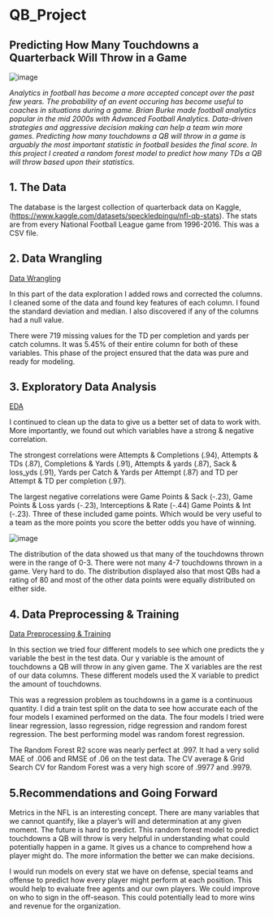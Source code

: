 # QB_Project
## Predicting How Many Touchdowns a Quarterback Will Throw in a Game
 
![image](https://user-images.githubusercontent.com/86930309/182204292-9bba47db-947a-47fd-acde-dfd9c76246f6.png)
 
   *Analytics in football has become a more accepted concept over the past few years. The probability of an event occuring has become useful to coaches in situations during a game. Brian Burke made football analytics popular in the mid 2000s with Advanced Football Analytics.  Data-driven strategies and aggressive decision making can help a team win more games. Predicting how many touchdowns a QB will throw in a game is arguably the most important statistic in football besides the final score. In this project I created a random forest model to predict how many TDs a QB will throw based upon their statistics.*
 
 
## 1. The Data
The database is the largest collection of quarterback data on Kaggle, (https://www.kaggle.com/datasets/speckledpingu/nfl-qb-stats). The stats are from every National Football League game from 1996-2016. This was a CSV file.
 
## 2. Data Wrangling
[Data Wrangling](https://github.com/GHASS19/QB_Project/blob/main/Notebooks/2.%20QB_Data_Wrangling.ipynb) 
 
In this part of the data exploration I added rows and corrected the columns. I cleaned some of the data and found key features of each column. I found the standard deviation and median. I also discovered if any of the columns had a null value. 
 
There were 719 missing values for the TD per completion and yards per catch columns. It was 5.45% of their entire column for both of these variables. This phase of the project ensured that the data was pure and ready for modeling.
 
## 3. Exploratory Data Analysis
[EDA](https://github.com/GHASS19/QB_Project/blob/main/Notebooks/3.%20QB_EDA.ipynb)
 
I continued to clean up the data to give us a better set of data to work with. More importantly, we found out which variables have a strong & negative correlation.
 
The strongest correlations were Attempts & Completions (.94), Attempts & TDs (.87), Completions & Yards (.91), Attempts & yards (.87), Sack & loss_yds (.91), Yards per Catch & Yards per Attempt (.87) and TD per Attempt & TD per completion (.97).
 
The largest negative correlations were Game Points & Sack (-.23), Game Points & Loss yards (-.23), Interceptions & Rate (-.44) Game Points & Int (-.23). Three of these included game points. Which would be very useful to a team as the more points you score the better odds you have of winning.
 
![image](https://user-images.githubusercontent.com/86930309/182245708-801824a2-5d4e-4c41-8fc5-3bd26f381edb.png)
 
The distribution of the data showed us that many of the touchdowns thrown were in the range of 0-3. There were not many 4-7 touchdowns thrown in a game. Very hard to do. The distribution displayed also that most QBs had a rating of 80 and most of the other data points were equally distributed on either side.
 
 
## 4. Data Preprocessing & Training
[Data Preprocessing & Training](https://github.com/GHASS19/QB_Project/blob/main/Notebooks/4.%20QB%20Data%20Pre-processing%2C%20Training%20and%20Modeling%20Data%20Development.ipynb) 
 
In this section we tried four different models to see which one predicts the y variable the best in the test data. Our y variable is the amount of touchdowns a QB will throw in any given game. The X variables are the rest of our data columns. These different models used the X variable to predict the amount of touchdowns.
 
This was a regression problem as touchdowns in a game is a continuous quantity. I did a train test split on the data to see how accurate each of the four models I examined performed on the data. The four models I tried were linear regression, lasso regression, ridge regression and random forest regression. The best performing model was random forest regression.
 
The Random Forest R2 score was nearly perfect at .997. It had a very solid MAE of .006 and RMSE of .06 on the test data. The CV average & Grid Search CV for Random Forest was a very high score of .9977 and .9979.
 
 
## 5.Recommendations and Going Forward 
 
Metrics in the NFL is an interesting concept. There are many variables that we cannot quantify, like a player’s will and determination at any given moment. The future is hard to predict. This random forest model to predict touchdowns a QB will throw is very helpful in understanding what could potentially happen in a game. It gives us a chance to comprehend how a player might do. The more information the better we can make decisions.
 
I would run models on every stat we have on defense, special teams and offense to predict how every player might perform at each position. This would help to evaluate free agents and our own players. We could improve on who to sign in the off-season. This could potentially lead to more wins and revenue for the organization.
 
